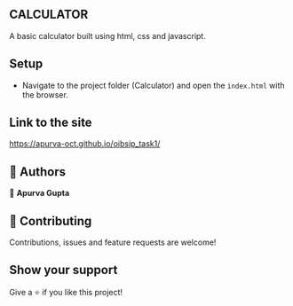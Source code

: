 ## CALCULATOR

A basic calculator built using html, css and javascript. 


## Setup

- Navigate to the project folder (Calculator) and open the `index.html` with the browser.



## Link to the site
   https://apurva-oct.github.io/oibsip_task1/


## 👤 Authors

👤 **Apurva Gupta**

  
## 🤝 Contributing

Contributions, issues and feature requests are welcome!


## Show your support

Give a ⭐️ if you like this project!
